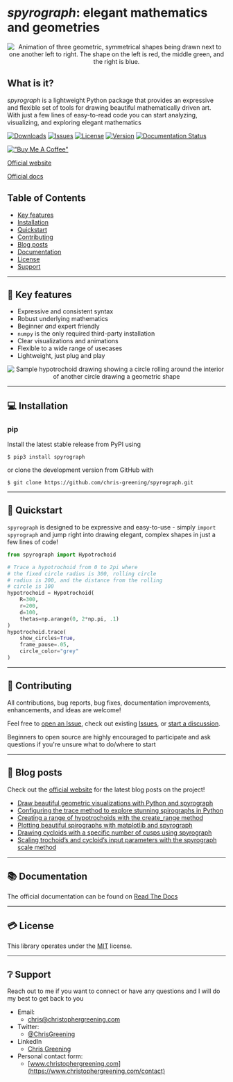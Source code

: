 # _spyrograph_: elegant mathematics and geometries

<p align="center">
  <img src="media/rgb.gif" alt="Animation of three geometric, symmetrical shapes being drawn next to one another left to right. The shape on the left is red, the middle green, and the right is blue.">
</p>

## What is it?
_spyrograph_ is a lightweight Python package that provides an expressive and flexible set of tools for drawing beautiful mathematically driven art. With just a few lines of easy-to-read code you can start analyzing, visualizing, and exploring elegant mathematics 

[![Downloads](https://static.pepy.tech/personalized-badge/spyrograph?period=total&units=international_system&left_color=grey&right_color=brightgreen&left_text=downloads)](https://pepy.tech/project/spyrograph)
[![Issues](https://img.shields.io/github/issues/chris-greening/spyrograph)](https://github.com/chris-greening/spyrograph/issues)
[![License](https://img.shields.io/github/license/chris-greening/spyrograph)](LICENSE)
[![Version](https://img.shields.io/pypi/v/spyrograph?color=brightgreen)](https://pypi.org/project/spyrograph/)
[![Documentation Status](https://readthedocs.org/projects/spyrograph/badge/?version=latest)](https://spyrograph.readthedocs.io/en/latest/?badge=latest)

[!["Buy Me A Coffee"](https://www.buymeacoffee.com/assets/img/custom_images/orange_img.png)](https://www.buymeacoffee.com/chrisgreening)

[Official website](https://chris-greening.github.io/spyrograph/)

[Official docs](https://spyrograph.readthedocs.io/en/latest/)

## Table of Contents
* [Key features](#key-features)
* [Installation](#installation)
* [Quickstart](#quickstart)
* [Contributing](#contributing)
* [Blog posts](#blog-posts)
* [Documentation](#documentation)
* [License](#license)
* [Support](#support)

---

## :key: Key features <a name="key-features"></a>
- Expressive and consistent syntax
- Robust underlying mathematics
- Beginner _and_ expert friendly
- `numpy` is the only required third-party installation
- Clear visualizations and animations
- Flexible to a wide range of usecases
- Lightweight, just plug and play

<p align="center">
  <img src="media/sample_drawing.gif" alt="Sample hypotrochoid drawing showing a circle rolling around the interior of another circle drawing a geometric shape">
</p>

---

## :computer: Installation <a name="installation"></a>

### pip
Install the latest stable release from PyPI using
```shell
$ pip3 install spyrograph
```

or clone the development version from GitHub with
```shell
$ git clone https://github.com/chris-greening/spyrograph.git
```

---

## :seedling: Quickstart <a name="quickstart"></a>

`spyrograph` is designed to be expressive and easy-to-use - simply `import spyrograph` and jump right into drawing elegant, complex shapes in just a few lines of code!

```python
from spyrograph import Hypotrochoid

# Trace a hypotrochoid from 0 to 2pi where
# the fixed circle radius is 300, rolling circle 
# radius is 200, and the distance from the rolling 
# circle is 100
hypotrochoid = Hypotrochoid(
    R=300,
    r=200,
    d=100,
    thetas=np.arange(0, 2*np.pi, .1)
)
hypotrochoid.trace(
    show_circles=True, 
    frame_pause=.05, 
    circle_color="grey"
)
```

---

## :pray: Contributing <a name="contributing"></a>
All contributions, bug reports, bug fixes, documentation improvements, enhancements, and ideas are welcome!

Feel free to [open an Issue](https://github.com/chris-greening/spyrograph/issues/new/choose), check out existing [Issues](https://github.com/chris-greening/spyrograph/issues), or [start a discussion](https://github.com/chris-greening/spyrograph/discussions). 

Beginners to open source are highly encouraged to participate and ask questions if you're unsure what to do/where to start

---

## :newspaper: Blog posts <a name="blog-posts"></a>
Check out the [official website](https://chris-greening.github.io/spyrograph/) for the latest blog posts on the project!

- [Draw beautiful geometric visualizations with Python and spyrograph](https://chris-greening.github.io/spyrograph/python/2023/03/11/draw-beautiful-geometric-visualizations-and-animations-with-python-and-spyrograph.html)
- [Configuring the trace method to explore stunning spirographs in Python](https://chris-greening.github.io/spyrograph/python,/tutorial/2023/03/24/configuring-the-trace-method-to-explore-stunning-spirographs-in-python.html)
- [Creating a range of hypotrochoids with the create_range method](https://chris-greening.github.io/spyrograph/python,/tutorial/2023/03/25/creating-a-range-of-hypotrochoids-with-the-create-range-method.html)
- [Plotting beautiful spirographs with matplotlib and spyrograph](https://chris-greening.github.io/spyrograph/python,/tutorial/2023/03/27/plotting-beautiful-spirographs-with-matplotlib-and-spyrograph.html)
- [Drawing cycloids with a specific number of cusps using spyrograph](https://chris-greening.github.io/spyrograph/python,/tutorial/2023/03/28/drawing-cycloids-with-a-specific-number-of-cusps-using-spyrograph.html)
- [Scaling trochoid’s and cycloid’s input parameters with the spyrograph scale method](https://chris-greening.github.io/spyrograph/python,/tutorial/2023/04/01/scaling-trochoids-and-cycloids-input-parameters-with-the-spyrograph-scale-method.html)

---

## :books: Documentation <a name="documentation"></a>
The official documentation can be found on [Read The Docs](https://spyrograph.readthedocs.io/en/latest/index.html)

---

## :credit_card: License <a name="license"></a>
This library operates under the [MIT](LICENSE) license.

---

## :grey_question: Support <a name="support"></a>

Reach out to me if you want to connect or have any questions and I will do my best to get back to you
* Email:
  * chris@christophergreening.com
* Twitter:
  * [@ChrisGreening](https://twitter.com/ChrisGreening)
* LinkedIn
  * [Chris Greening](https://www.linkedin.com/in/chris-greening-646411139/)
* Personal contact form: 
  * [www.christophergreening.com](https://www.christophergreening.com/contact)
